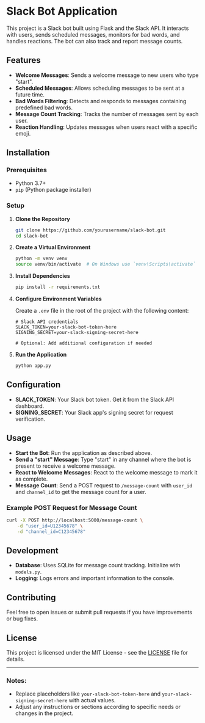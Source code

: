 # Slack Bot Application

This project is a Slack bot built using Flask and the Slack API. It interacts with users, sends scheduled messages, monitors for bad words, and handles reactions. The bot can also track and report message counts.

## Features

- **Welcome Messages**: Sends a welcome message to new users who type "start".
- **Scheduled Messages**: Allows scheduling messages to be sent at a future time.
- **Bad Words Filtering**: Detects and responds to messages containing predefined bad words.
- **Message Count Tracking**: Tracks the number of messages sent by each user.
- **Reaction Handling**: Updates messages when users react with a specific emoji.

## Installation

### Prerequisites

- Python 3.7+
- `pip` (Python package installer)

### Setup

1. **Clone the Repository**

    ```bash
    git clone https://github.com/yourusername/slack-bot.git
    cd slack-bot
    ```

2. **Create a Virtual Environment**

    ```bash
    python -m venv venv
    source venv/bin/activate  # On Windows use `venv\Scripts\activate`
    ```

3. **Install Dependencies**

    ```bash
    pip install -r requirements.txt
    ```

4. **Configure Environment Variables**

    Create a `.env` file in the root of the project with the following content:

    ```env
    # Slack API credentials
    SLACK_TOKEN=your-slack-bot-token-here
    SIGNING_SECRET=your-slack-signing-secret-here

    # Optional: Add additional configuration if needed
    ```

5. **Run the Application**

    ```bash
    python app.py
    ```

## Configuration

- **SLACK_TOKEN**: Your Slack bot token. Get it from the Slack API dashboard.
- **SIGNING_SECRET**: Your Slack app's signing secret for request verification.

## Usage

- **Start the Bot**: Run the application as described above.
- **Send a "start" Message**: Type "start" in any channel where the bot is present to receive a welcome message.
- **React to Welcome Messages**: React to the welcome message to mark it as complete.
- **Message Count**: Send a POST request to `/message-count` with `user_id` and `channel_id` to get the message count for a user.

### Example POST Request for Message Count

```bash
curl -X POST http://localhost:5000/message-count \
    -d "user_id=U12345678" \
    -d "channel_id=C12345678"
```

## Development

- **Database**: Uses SQLite for message count tracking. Initialize with `models.py`.
- **Logging**: Logs errors and important information to the console.

## Contributing

Feel free to open issues or submit pull requests if you have improvements or bug fixes.

## License

This project is licensed under the MIT License - see the [LICENSE](LICENSE) file for details.

---

### Notes:
- Replace placeholders like `your-slack-bot-token-here` and `your-slack-signing-secret-here` with actual values.
- Adjust any instructions or sections according to specific needs or changes in the project.
